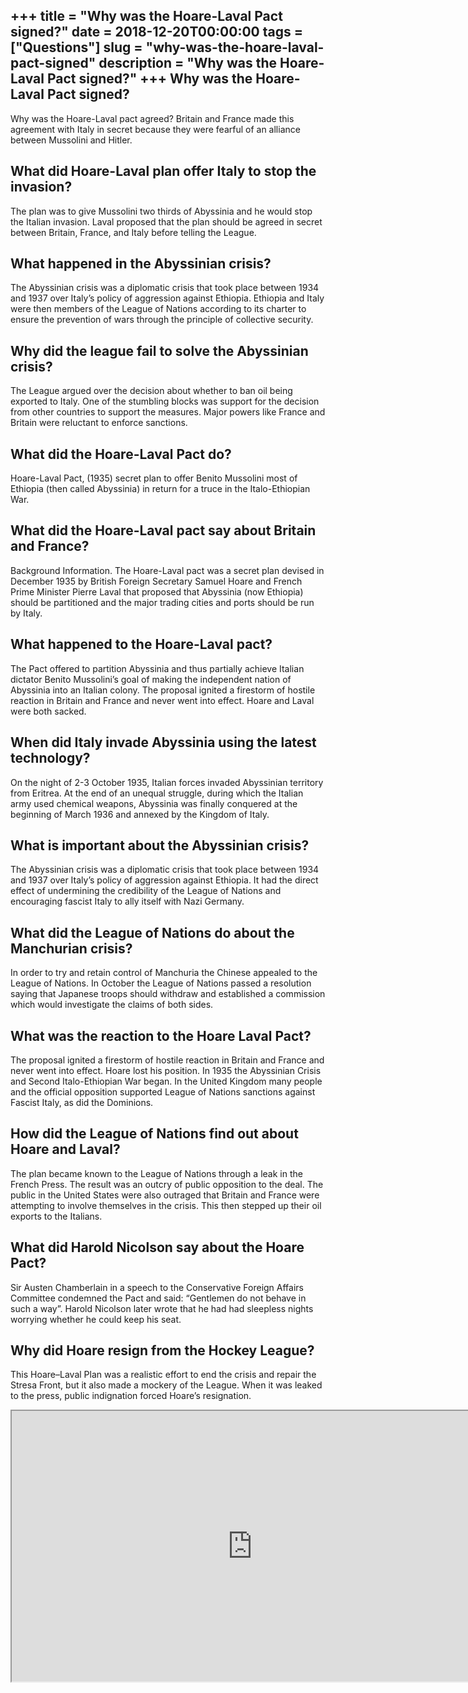 +++
title = "Why was the Hoare-Laval Pact signed?"
date = 2018-12-20T00:00:00
tags = ["Questions"]
slug = "why-was-the-hoare-laval-pact-signed"
description = "Why was the Hoare-Laval Pact signed?"
+++
Why was the Hoare-Laval Pact signed?
------------------------------------

Why was the Hoare-Laval pact agreed? Britain and France made this agreement with Italy in secret because they were fearful of an alliance between Mussolini and Hitler.

What did Hoare-Laval plan offer Italy to stop the invasion?
-----------------------------------------------------------

The plan was to give Mussolini two thirds of Abyssinia and he would stop the Italian invasion. Laval proposed that the plan should be agreed in secret between Britain, France, and Italy before telling the League.

What happened in the Abyssinian crisis?
---------------------------------------

The Abyssinian crisis was a diplomatic crisis that took place between 1934 and 1937 over Italy’s policy of aggression against Ethiopia. Ethiopia and Italy were then members of the League of Nations according to its charter to ensure the prevention of wars through the principle of collective security.

Why did the league fail to solve the Abyssinian crisis?
-------------------------------------------------------

The League argued over the decision about whether to ban oil being exported to Italy. One of the stumbling blocks was support for the decision from other countries to support the measures. Major powers like France and Britain were reluctant to enforce sanctions.

What did the Hoare-Laval Pact do?
---------------------------------

Hoare-Laval Pact, (1935) secret plan to offer Benito Mussolini most of Ethiopia (then called Abyssinia) in return for a truce in the Italo-Ethiopian War.

What did the Hoare-Laval pact say about Britain and France?
-----------------------------------------------------------

Background Information. The Hoare-Laval pact was a secret plan devised in December 1935 by British Foreign Secretary Samuel Hoare and French Prime Minister Pierre Laval that proposed that Abyssinia (now Ethiopia) should be partitioned and the major trading cities and ports should be run by Italy.

What happened to the Hoare-Laval pact?
--------------------------------------

The Pact offered to partition Abyssinia and thus partially achieve Italian dictator Benito Mussolini’s goal of making the independent nation of Abyssinia into an Italian colony. The proposal ignited a firestorm of hostile reaction in Britain and France and never went into effect. Hoare and Laval were both sacked.

When did Italy invade Abyssinia using the latest technology?
------------------------------------------------------------

On the night of 2-3 October 1935, Italian forces invaded Abyssinian territory from Eritrea. At the end of an unequal struggle, during which the Italian army used chemical weapons, Abyssinia was finally conquered at the beginning of March 1936 and annexed by the Kingdom of Italy.

What is important about the Abyssinian crisis?
----------------------------------------------

The Abyssinian crisis was a diplomatic crisis that took place between 1934 and 1937 over Italy’s policy of aggression against Ethiopia. It had the direct effect of undermining the credibility of the League of Nations and encouraging fascist Italy to ally itself with Nazi Germany.

What did the League of Nations do about the Manchurian crisis?
--------------------------------------------------------------

In order to try and retain control of Manchuria the Chinese appealed to the League of Nations. In October the League of Nations passed a resolution saying that Japanese troops should withdraw and established a commission which would investigate the claims of both sides.

What was the reaction to the Hoare Laval Pact?
----------------------------------------------

The proposal ignited a firestorm of hostile reaction in Britain and France and never went into effect. Hoare lost his position. In 1935 the Abyssinian Crisis and Second Italo-Ethiopian War began. In the United Kingdom many people and the official opposition supported League of Nations sanctions against Fascist Italy, as did the Dominions.

How did the League of Nations find out about Hoare and Laval?
-------------------------------------------------------------

The plan became known to the League of Nations through a leak in the French Press. The result was an outcry of public opposition to the deal. The public in the United States were also outraged that Britain and France were attempting to involve themselves in the crisis. This then stepped up their oil exports to the Italians.

What did Harold Nicolson say about the Hoare Pact?
--------------------------------------------------

Sir Austen Chamberlain in a speech to the Conservative Foreign Affairs Committee condemned the Pact and said: “Gentlemen do not behave in such a way”. Harold Nicolson later wrote that he had had sleepless nights worrying whether he could keep his seat.

Why did Hoare resign from the Hockey League?
--------------------------------------------

This Hoare–Laval Plan was a realistic effort to end the crisis and repair the Stresa Front, but it also made a mockery of the League. When it was leaked to the press, public indignation forced Hoare’s resignation.

<iframe allow="accelerometer; autoplay; clipboard-write; encrypted-media; gyroscope; picture-in-picture" allowfullscreen="" class="__youtube_prefs__  epyt-is-override  no-lazyload" data-no-lazy="1" data-origheight="433" data-origwidth="770" data-skipgform_ajax_framebjll="" height="433" id="_ytid_40944" loading="lazy" src="https://www.youtube.com/embed/OlPCZ_9T490?enablejsapi=1&autoplay=0&cc_load_policy=0&cc_lang_pref=&iv_load_policy=1&loop=0&modestbranding=0&rel=1&fs=1&playsinline=0&autohide=2&theme=dark&color=red&controls=1&" title="YouTube player" width="770"></iframe>